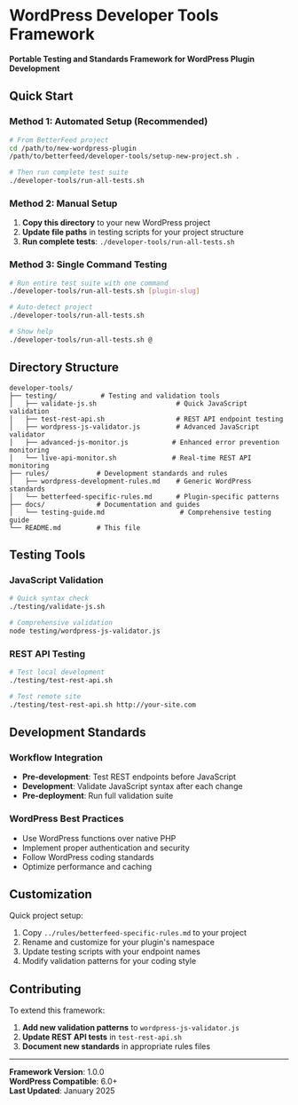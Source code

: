 # WordPress Developer Tools Framework

**Portable Testing and Standards Framework for WordPress Plugin Development**

## Quick Start

### Method 1: Automated Setup (Recommended)
```bash
# From BetterFeed project
cd /path/to/new-wordpress-plugin
/path/to/betterfeed/developer-tools/setup-new-project.sh .

# Then run complete test suite
./developer-tools/run-all-tests.sh
```

### Method 2: Manual Setup
1. **Copy this directory** to your new WordPress project
2. **Update file paths** in testing scripts for your project structure  
3. **Run complete tests**: `./developer-tools/run-all-tests.sh`

### Method 3: Single Command Testing
```bash
# Run entire test suite with one command
./developer-tools/run-all-tests.sh [plugin-slug]

# Auto-detect project
./developer-tools/run-all-tests.sh

# Show help
./developer-tools/run-all-tests.sh @
```

## Directory Structure

```
developer-tools/
├── testing/           # Testing and validation tools
│   ├── validate-js.sh                    # Quick JavaScript validation
│   ├── test-rest-api.sh                  # REST API endpoint testing
│   ├── wordpress-js-validator.js         # Advanced JavaScript validator
│   ├── advanced-js-monitor.js           # Enhanced error prevention monitoring
│   └── live-api-monitor.sh              # Real-time REST API monitoring
├── rules/            # Development standards and rules
│   ├── wordpress-development-rules.md    # Generic WordPress standards
│   └── betterfeed-specific-rules.md      # Plugin-specific patterns
├── docs/             # Documentation and guides
│   └── testing-guide.md                   # Comprehensive testing guide
└── README.md         # This file
```

## Testing Tools

### JavaScript Validation
```bash
# Quick syntax check
./testing/validate-js.sh

# Comprehensive validation
node testing/wordpress-js-validator.js
```

### REST API Testing
```bash
# Test local development
./testing/test-rest-api.sh

# Test remote site
./testing/test-rest-api.sh http://your-site.com
```

## Development Standards

### Workflow Integration
- **Pre-development**: Test REST endpoints before JavaScript
- **Development**: Validate JavaScript syntax after each change
- **Pre-deployment**: Run full validation suite

### WordPress Best Practices
- Use WordPress functions over native PHP
- Implement proper authentication and security
- Follow WordPress coding standards
- Optimize performance and caching

## Customization

Quick project setup:
1. Copy `../rules/betterfeed-specific-rules.md` to your project
2. Rename and customize for your plugin's namespace
3. Update testing scripts with your endpoint names
4. Modify validation patterns for your coding style

## Contributing

To extend this framework:
1. **Add new validation patterns** to `wordpress-js-validator.js`
2. **Update REST API tests** in `test-rest-api.sh`
3. **Document new standards** in appropriate rules files

---

**Framework Version**: 1.0.0  
**WordPress Compatible**: 6.0+  
**Last Updated**: January 2025
